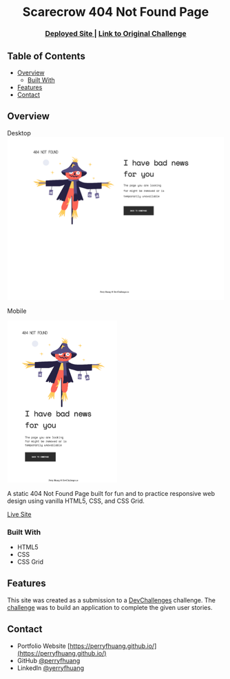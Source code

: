 <!-- Please update value in the {}  -->

<h1 align="center">Scarecrow 404 Not Found Page</h1>

<div align="center">
  <h3>
    <a href="https://perryfhuang.github.io/404-not-found-master/">
      Deployed Site
    </a>
    <span> | </span>
    <a href="https://devchallenges.io/challenges/wBunSb7FPrIepJZAg0sY">
      Link to Original Challenge
    </a>
  </h3>
</div>

<!-- TABLE OF CONTENTS -->

## Table of Contents

- [Overview](#overview)
  - [Built With](#built-with)
- [Features](#features)
- [Contact](#contact)

<!-- OVERVIEW -->

## Overview

Desktop
<img src="./screenshots/404-scarecrow.png" alt="404-scarecrow-desktop">

Mobile

<img src="./screenshots/404-scarecrow-mobile.png" height="375">

A static 404 Not Found Page built for fun and to practice responsive web design using vanilla HTML5, CSS, and CSS Grid.

[Live Site](https://perryfhuang.github.io/404-not-found-master/)

### Built With

- HTML5
- CSS
- CSS Grid

## Features

This site was created as a submission to a [DevChallenges](https://devchallenges.io/challenges) challenge. The [challenge](https://devchallenges.io/challenges/wBunSb7FPrIepJZAg0sY) was to build an application to complete the given user stories.

## Contact

- Portfolio Website [https://perryfhuang.github.io/](https://perryfhuang.github.io/)
- GitHub [@perryfhuang](https://github.com/perryfhuang)
- LinkedIn [@yerryfhuang](https://www.linkedin.com/in/perryfhuang/)
